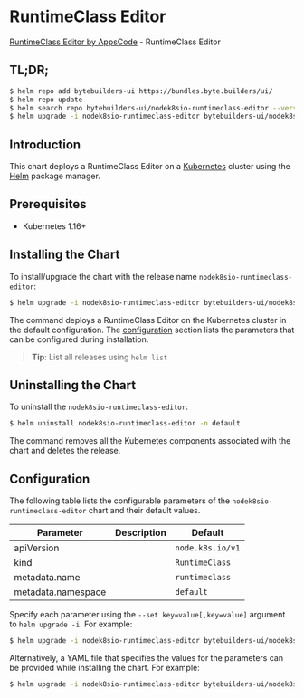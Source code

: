 # RuntimeClass Editor

[RuntimeClass Editor by AppsCode](https://byte.builders) - RuntimeClass Editor

## TL;DR;

```bash
$ helm repo add bytebuilders-ui https://bundles.byte.builders/ui/
$ helm repo update
$ helm search repo bytebuilders-ui/nodek8sio-runtimeclass-editor --version=v0.4.2
$ helm upgrade -i nodek8sio-runtimeclass-editor bytebuilders-ui/nodek8sio-runtimeclass-editor -n default --create-namespace --version=v0.4.2
```

## Introduction

This chart deploys a RuntimeClass Editor on a [Kubernetes](http://kubernetes.io) cluster using the [Helm](https://helm.sh) package manager.

## Prerequisites

- Kubernetes 1.16+

## Installing the Chart

To install/upgrade the chart with the release name `nodek8sio-runtimeclass-editor`:

```bash
$ helm upgrade -i nodek8sio-runtimeclass-editor bytebuilders-ui/nodek8sio-runtimeclass-editor -n default --create-namespace --version=v0.4.2
```

The command deploys a RuntimeClass Editor on the Kubernetes cluster in the default configuration. The [configuration](#configuration) section lists the parameters that can be configured during installation.

> **Tip**: List all releases using `helm list`

## Uninstalling the Chart

To uninstall the `nodek8sio-runtimeclass-editor`:

```bash
$ helm uninstall nodek8sio-runtimeclass-editor -n default
```

The command removes all the Kubernetes components associated with the chart and deletes the release.

## Configuration

The following table lists the configurable parameters of the `nodek8sio-runtimeclass-editor` chart and their default values.

|     Parameter      | Description |           Default           |
|--------------------|-------------|-----------------------------|
| apiVersion         |             | <code>node.k8s.io/v1</code> |
| kind               |             | <code>RuntimeClass</code>   |
| metadata.name      |             | <code>runtimeclass</code>   |
| metadata.namespace |             | <code>default</code>        |


Specify each parameter using the `--set key=value[,key=value]` argument to `helm upgrade -i`. For example:

```bash
$ helm upgrade -i nodek8sio-runtimeclass-editor bytebuilders-ui/nodek8sio-runtimeclass-editor -n default --create-namespace --version=v0.4.2 --set apiVersion=node.k8s.io/v1
```

Alternatively, a YAML file that specifies the values for the parameters can be provided while
installing the chart. For example:

```bash
$ helm upgrade -i nodek8sio-runtimeclass-editor bytebuilders-ui/nodek8sio-runtimeclass-editor -n default --create-namespace --version=v0.4.2 --values values.yaml
```
